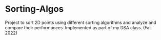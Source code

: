 # Sorting-Algos
Project to sort 2D points using different sorting algorithms and analyze and compare their performances. Implemented as part of my DSA class. (Fall 2022)
